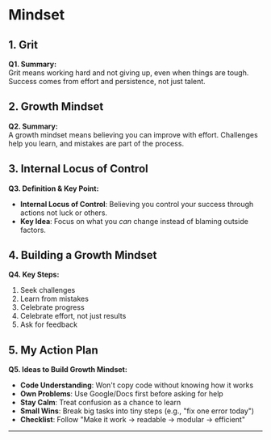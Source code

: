 # Mindset

## 1. Grit
**Q1. Summary:**  
Grit means working hard and not giving up, even when things are tough. Success comes from effort and persistence, not just talent.

## 2. Growth Mindset
**Q2. Summary:**  
A growth mindset means believing you can improve with effort. Challenges help you learn, and mistakes are part of the process.

## 3. Internal Locus of Control
**Q3. Definition & Key Point:**  
- **Internal Locus of Control**: Believing you control your success through actions not luck or others.  
- **Key Idea**: Focus on what you *can* change instead of blaming outside factors.

## 4. Building a Growth Mindset
**Q4. Key Steps:**  
1. Seek challenges  
2. Learn from mistakes  
3. Celebrate progress 
4. Celebrate effort, not just results  
5. Ask for feedback  

## 5. My Action Plan
**Q5. Ideas to Build Growth Mindset:**  
- **Code Understanding**: Won't copy code without knowing how it works  
- **Own Problems**: Use Google/Docs first before asking for help  
- **Stay Calm**: Treat confusion as a chance to learn  
- **Small Wins**: Break big tasks into tiny steps (e.g., "fix one error today")  
- **Checklist**: Follow "Make it work → readable → modular → efficient"  

---
